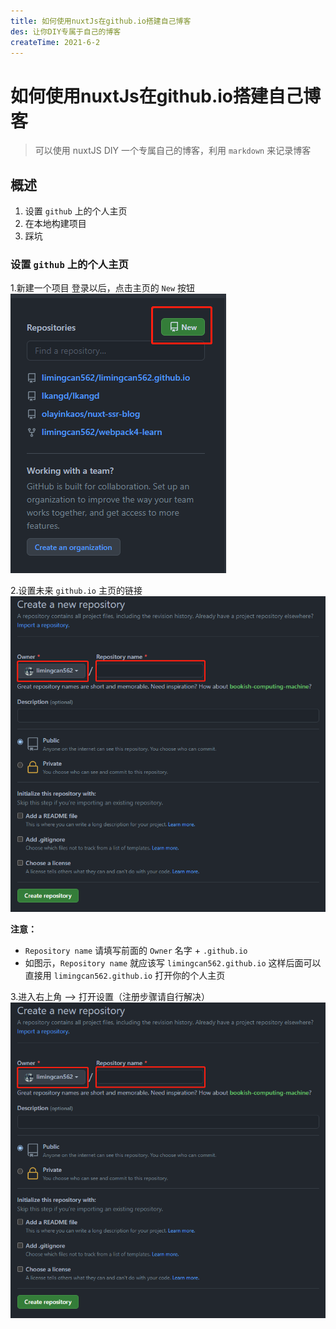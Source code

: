 ```yaml
---
title: 如何使用nuxtJs在github.io搭建自己博客
des: 让你DIY专属于自己的博客
createTime: 2021-6-2
---
```



# 如何使用nuxtJs在github.io搭建自己博客
> 可以使用 nuxtJS DIY 一个专属自己的博客，利用 `markdown` 来记录博客

## 概述  
1. 设置 `github` 上的个人主页
2. 在本地构建项目
3. 踩坑


### 设置 `github` 上的个人主页
1.新建一个项目
登录以后，点击主页的 `New` 按钮
![](./img/../step_1.png)

2.设置未来 `github.io` 主页的链接
![](./img/../step_2.png)

**注意：**
- `Repository name` 请填写前面的 `Owner` 名字 + `.github.io`
- 如图示，`Repository name` 就应该写 `limingcan562.github.io` 这样后面可以直接用 `limingcan562.github.io` 打开你的个人主页


3.进入右上角 --> 打开设置（注册步骤请自行解决）
![](./img/../step_2.png)


